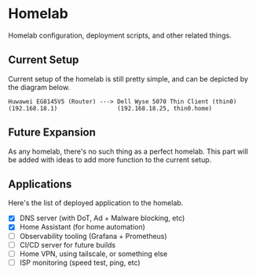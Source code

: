 # Homelab

Homelab configuration, deployment scripts, and other related things.

## Current Setup

Current setup of the homelab is still pretty simple, and can be depicted by the diagram below.

```text
Huwawei EG8145V5 (Router) ---> Dell Wyse 5070 Thin Client (thin0)
(192.168.18.1)                 (192.168.18.25, thin0.home)
```

## Future Expansion

As any homelab, there's no such thing as a perfect homelab. This part will be added with ideas to add more function to the current setup.

## Applications

Here's the list of deployed application to the homelab.

- [x] DNS server (with DoT, Ad + Malware blocking, etc)
- [x] Home Assistant (for home automation)
- [ ] Observability tooling (Grafana + Prometheus)
- [ ] CI/CD server for future builds
- [ ] Home VPN, using tailscale, or something else
- [ ] ISP monitoring (speed test, ping, etc)
